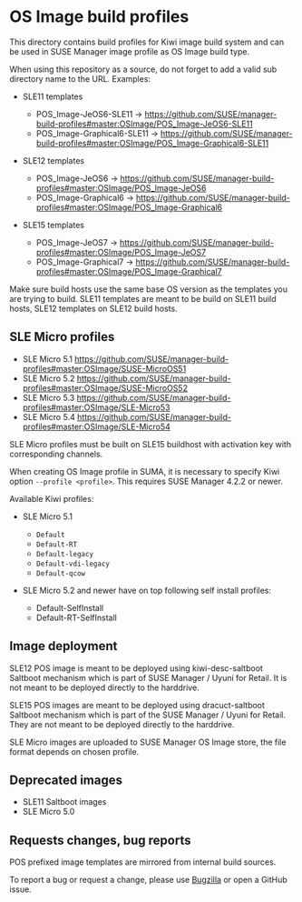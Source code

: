 # OS Image build profiles

This directory contains build profiles for Kiwi image build system and can be used in SUSE Manager image profile as OS Image build type.

When using this repository as a source, do not forget to add a valid sub directory name to the URL. Examples:

* SLE11 templates
  * POS_Image-JeOS6-SLE11 -> https://github.com/SUSE/manager-build-profiles#master:OSImage/POS_Image-JeOS6-SLE11
  * POS_Image-Graphical6-SLE11 -> https://github.com/SUSE/manager-build-profiles#master:OSImage/POS_Image-Graphical6-SLE11

* SLE12 templates
  * POS_Image-JeOS6 -> https://github.com/SUSE/manager-build-profiles#master:OSImage/POS_Image-JeOS6
  * POS_Image-Graphical6 -> https://github.com/SUSE/manager-build-profiles#master:OSImage/POS_Image-Graphical6

* SLE15 templates
  * POS_Image-JeOS7 -> https://github.com/SUSE/manager-build-profiles#master:OSImage/POS_Image-JeOS7
  * POS_Image-Graphical7 -> https://github.com/SUSE/manager-build-profiles#master:OSImage/POS_Image-Graphical7


Make sure build hosts use the same base OS version as the templates you are trying to build. SLE11 templates are meant to be build on SLE11 build hosts, SLE12 templates on SLE12 build hosts.

## SLE Micro profiles

* SLE Micro 5.1 https://github.com/SUSE/manager-build-profiles#master:OSImage/SUSE-MicroOS51
* SLE Micro 5.2 https://github.com/SUSE/manager-build-profiles#master:OSImage/SUSE-MicroOS52
* SLE Micro 5.3 https://github.com/SUSE/manager-build-profiles#master:OSImage/SLE-Micro53
* SLE Micro 5.4 https://github.com/SUSE/manager-build-profiles#master:OSImage/SLE-Micro54

SLE Micro profiles must be built on SLE15 buildhost with activation key with corresponding channels.

When creating OS Image profile in SUMA, it is necessary to specify Kiwi option `--profile <profile>`.
This requires SUSE Manager 4.2.2 or newer.

Available Kiwi profiles:

* SLE Micro 5.1
  * `Default`
  * `Default-RT`
  * `Default-legacy`
  * `Default-vdi-legacy`
  * `Default-qcow`

* SLE Micro 5.2 and newer have on top following self install profiles:
  * Default-SelfInstall
  * Default-RT-SelfInstall


## Image deployment

SLE12 POS image is meant to be deployed using kiwi-desc-saltboot Saltboot mechanism which is part of SUSE Manager / Uyuni for Retail. It is not meant to be deployed directly to the harddrive.

SLE15 POS images are meant to be deployed using dracuct-saltboot Saltboot mechanism which is part of the SUSE Manager / Uyuni for Retail. They are not meant to be deployed directly to the harddrive.

SLE Micro images are uploaded to SUSE Manager OS Image store, the file format depends on chosen profile.

## Deprecated images

* SLE11 Saltboot images
* SLE Micro 5.0

## Requests changes, bug reports

POS prefixed image templates are mirrored from internal build sources.

To report a bug or request a change, please use [Bugzilla](https://bugzilla.suse.com) or open a GitHub issue.
